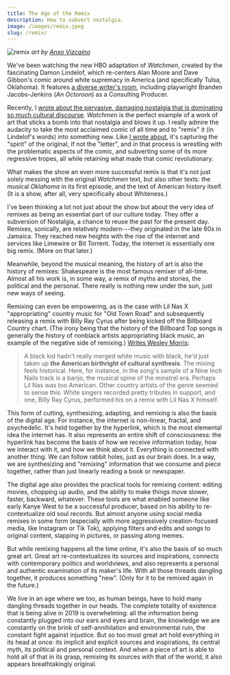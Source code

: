 ```yaml
---
title: The Age of the Remix
description: How to subvert nostalgia.
image: /images/remix.jpeg
slug: /remix/
---
```


![remix](/images/remix.jpeg)
_art by [Anxo Vizcaíno](https://www.behance.net/gallery/54061733/The-observatory?tracking_source=search-all%7Cremix)_

We've been watching the new HBO adaptation of *Watchmen*, created by the fascinating Damon Lindelof, which re-centers Alan Moore and Dave Gibbon's comic around white supremacy in America (and specifically Tulsa, Oklahoma). It features [a diverse writer's room](https://gen.medium.com/damon-lindelof-heard-some-hard-truths-in-the-watchmen-writer-s-room-24101b6c11b7), including playwright Branden Jacobs-Jenkins (_An Octoroon_) as a Consulting Producer.

Recently, I [wrote about the pervasive, damaging nostalgia that is dominating so much cultural discourse](https://www.guscuddy.com/nostalgia). *Watchmen* is the perfect example of a work of art that sticks a bomb into that nostalgia and blows it up. I really admire the audacity to take the most acclaimed comic of all time and to "remix" it (in Lindelof's words) into something new. Like [I wrote about](https://www.guscuddy.com/nostalgia), it's capturing the "spirit" of the original, if not the "letter", and in that process is wrestling with the problematic aspects of the comic, and subverting some of its more regressive tropes, all while retaining what made that comic revolutionary.

What makes the show an even more successful remix is that it's not just solely messing with the original *Watchmen* text, but also other texts: the musical *Oklahoma* in its first episode, and the text of American history itself. (It is a show, after all, very specifically about Whiteness.)

I've been thinking a lot not just about the show but about the very idea of remixes as being an essential part of our culture today. They offer a subversion of Nostalgia, a chance to reuse the past for the present day. Remixes, sonically, are relatively modern---they originated in the late 60s in Jamaica. They reached new heights with the rise of the internet and services like Limewire or Bit Torrent. Today, the internet is essentially one big remix. (More on that later.)

Meanwhile, beyond the musical meaning, the history of art is also the history of remixes: Shakespeare is the most famous remixer of all-time. Almost all his work is, in some way, a remix of myths and stories, the political and the personal. There really is nothing new under the sun, just new ways of seeing.

Remixing can even be empowering, as is the case with Lil Nas X "appropriating" country music for "Old Town Road" and subsequently releasing a remix with Billy Ray Cyrus after being kicked off the Billboard Country chart. (The irony being that the history of the Billboard Top songs is generally the history of nonblack artists appropriating black music, an example of the negative side of remixing.) [Writes Wesley Morris](https://www.nytimes.com/interactive/2019/08/14/magazine/music-black-culture-appropriation.html):

> A black kid hadn't really merged white music with black, he'd just taken up **the American birthright of cultural synthesis**. The mixing feels historical. Here, for instance, in the song's sample of a Nine Inch Nails track is a banjo, the musical spine of the minstrel era. Perhaps Lil Nas was too American. Other country artists of the genre seemed to sense this. White singers recorded pretty tributes in support, and one, Billy Ray Cyrus, performed his on a remix with Lil Nas X himself.

This form of cutting, synthesizing, adapting, and remixing is also the basis of the digital age. For instance, the internet is non-linear, fractal, and psychedelic. It's held together by the hyperlink, which is the most elemental idea the internet has. It also represents an entire shift of consciousness: the hyperlink has become the basis of how we receive information today, how we interact with it, and how we think about it. Everything is connected with another thing. We can follow rabbit holes, just as our brain does. In a way, we are synthesizing and "remixing" information that we consume and piece together, rather than just linearly reading a book or newspaper.

The digital age also provides the practical tools for remixing content: editing movies, chopping up audio, and the ability to make things move slower, faster, backward, whatever. These tools are what enabled someone like early Kanye West to be a successful producer, based on his ability to re-contextualize old soul records. But almost anyone using social media remixes in some form (especially with more aggressively creation-focused media, like Instagram or Tik Tok), applying filters and edits and songs to original content, slapping in pictures, or passing along memes.

But while remixing happens all the time online, it's also the basis of so much great art. Great art re-contextualizes its sources and inspirations, connects with contemporary politics and worldviews, and also represents a personal and authentic examination of its maker's life. With all those threads dangling together, it produces something "new". (Only for it to be remixed again in the future.)

We live in an age where we too, as human beings, have to hold many dangling threads together in our heads. The complete totality of existence that is being alive in 2019 is overwhelming: all the information being constantly plugged into our ears and eyes and brain, the knowledge we are constantly on the brink of self-annihilation and environmental ruin, the constant fight against injustice. But so too must great art hold everything in its head at once: its implicit and explicit sources and inspirations, its central myth, its political and personal context. And when a piece of art is able to hold all of that in its grasp, remixing its sources with that of the world, it also appears breathtakingly original.
